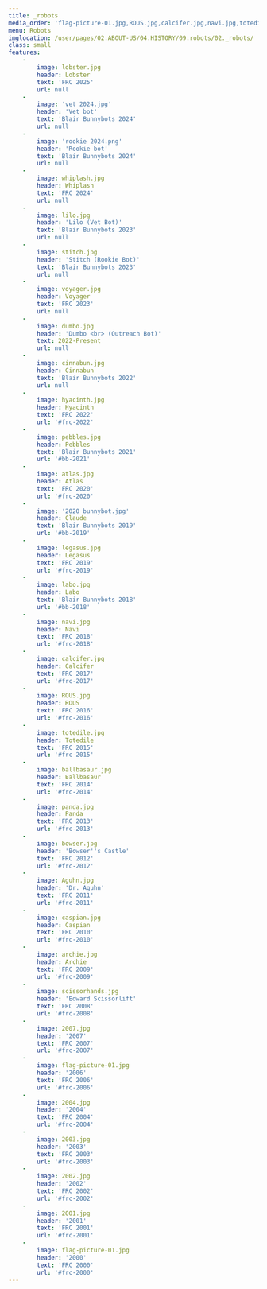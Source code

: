 ```yaml
---
title: _robots
media_order: 'flag-picture-01.jpg,ROUS.jpg,calcifer.jpg,navi.jpg,totedile.jpg,2004.jpg,2002.jpg,2003.png,2007.png,scissorhands.jpg,archie.jpg,2001.jpg,caspian.jpg,Aguhn.jpg,bowser.jpg,panda.jpg,ballbasaur.jpg,labo.jpg,legasus.jpg,scissorhands-original.jpg,download (1).png,2004-original.jpg,totedile-original.jpg,legasus-original.jpg,_MG_7593 (3).JPG,navi-original.jpg,bowser-original.jpg,ballbasaur-original.jpg,panda-original.jpg,Aguhn-original.jpg,2002-original.jpg,flag-picture-01-original.jpg,archie-original.jpg,caspian-original.jpg,2001-original.jpg,labo-original.jpg,calcifer-original.jpg,ROUS-original.jpg,hyacinth (1).jpg,pebbles (1).jpg,atlas.jpg,2020 bunnybot.jpg,cinnabun.jpg,voyager.jpg,dumbo.jpg,lilo.png,stitch.png,whiplash.jpg,bobster-min.png'
menu: Robots
imglocation: /user/pages/02.ABOUT-US/04.HISTORY/09.robots/02._robots/
class: small
features:
    -
        image: lobster.jpg
        header: Lobster
        text: 'FRC 2025'
        url: null
    -
        image: 'vet 2024.jpg'
        header: 'Vet bot'
        text: 'Blair Bunnybots 2024'
        url: null
    -
        image: 'rookie 2024.png'
        header: 'Rookie bot'
        text: 'Blair Bunnybots 2024'
        url: null
    -
        image: whiplash.jpg
        header: Whiplash
        text: 'FRC 2024'
        url: null
    -
        image: lilo.jpg
        header: 'Lilo (Vet Bot)'
        text: 'Blair Bunnybots 2023'
        url: null
    -
        image: stitch.jpg
        header: 'Stitch (Rookie Bot)'
        text: 'Blair Bunnybots 2023'
        url: null
    -
        image: voyager.jpg
        header: Voyager
        text: 'FRC 2023'
        url: null
    -
        image: dumbo.jpg
        header: 'Dumbo <br> (Outreach Bot)'
        text: 2022-Present
        url: null
    -
        image: cinnabun.jpg
        header: Cinnabun
        text: 'Blair Bunnybots 2022'
        url: null
    -
        image: hyacinth.jpg
        header: Hyacinth
        text: 'FRC 2022'
        url: '#frc-2022'
    -
        image: pebbles.jpg
        header: Pebbles
        text: 'Blair Bunnybots 2021'
        url: '#bb-2021'
    -
        image: atlas.jpg
        header: Atlas
        text: 'FRC 2020'
        url: '#frc-2020'
    -
        image: '2020 bunnybot.jpg'
        header: Claude
        text: 'Blair Bunnybots 2019'
        url: '#bb-2019'
    -
        image: legasus.jpg
        header: Legasus
        text: 'FRC 2019'
        url: '#frc-2019'
    -
        image: labo.jpg
        header: Labo
        text: 'Blair Bunnybots 2018'
        url: '#bb-2018'
    -
        image: navi.jpg
        header: Navi
        text: 'FRC 2018'
        url: '#frc-2018'
    -
        image: calcifer.jpg
        header: Calcifer
        text: 'FRC 2017'
        url: '#frc-2017'
    -
        image: ROUS.jpg
        header: ROUS
        text: 'FRC 2016'
        url: '#frc-2016'
    -
        image: totedile.jpg
        header: Totedile
        text: 'FRC 2015'
        url: '#frc-2015'
    -
        image: ballbasaur.jpg
        header: Ballbasaur
        text: 'FRC 2014'
        url: '#frc-2014'
    -
        image: panda.jpg
        header: Panda
        text: 'FRC 2013'
        url: '#frc-2013'
    -
        image: bowser.jpg
        header: 'Bowser''s Castle'
        text: 'FRC 2012'
        url: '#frc-2012'
    -
        image: Aguhn.jpg
        header: 'Dr. Aguhn'
        text: 'FRC 2011'
        url: '#frc-2011'
    -
        image: caspian.jpg
        header: Caspian
        text: 'FRC 2010'
        url: '#frc-2010'
    -
        image: archie.jpg
        header: Archie
        text: 'FRC 2009'
        url: '#frc-2009'
    -
        image: scissorhands.jpg
        header: 'Edward Scissorlift'
        text: 'FRC 2008'
        url: '#frc-2008'
    -
        image: 2007.jpg
        header: '2007'
        text: 'FRC 2007'
        url: '#frc-2007'
    -
        image: flag-picture-01.jpg
        header: '2006'
        text: 'FRC 2006'
        url: '#frc-2006'
    -
        image: 2004.jpg
        header: '2004'
        text: 'FRC 2004'
        url: '#frc-2004'
    -
        image: 2003.jpg
        header: '2003'
        text: 'FRC 2003'
        url: '#frc-2003'
    -
        image: 2002.jpg
        header: '2002'
        text: 'FRC 2002'
        url: '#frc-2002'
    -
        image: 2001.jpg
        header: '2001'
        text: 'FRC 2001'
        url: '#frc-2001'
    -
        image: flag-picture-01.jpg
        header: '2000'
        text: 'FRC 2000'
        url: '#frc-2000'
---
```


